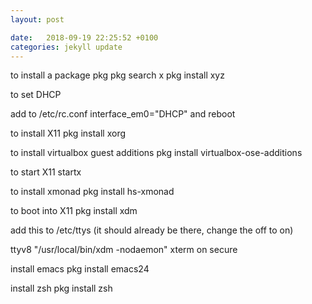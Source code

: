 ```yaml
---
layout: post

date:   2018-09-19 22:25:52 +0100
categories: jekyll update
---
```

to install a package pkg pkg search x pkg install xyz

to set DHCP

add to /etc/rc.conf interface\_em0=\"DHCP\" and reboot

to install X11 pkg install xorg

to install virtualbox guest additions pkg install
virtualbox-ose-additions

to start X11 startx

to install xmonad pkg install hs-xmonad

to boot into X11 pkg install xdm

add this to /etc/ttys (it should already be there, change the off to on)

ttyv8 \"/usr/local/bin/xdm -nodaemon\" xterm on secure

install emacs pkg install emacs24

install zsh pkg install zsh
